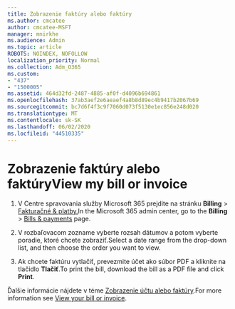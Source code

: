 ```yaml
---
title: Zobrazenie faktúry alebo faktúry
ms.author: cmcatee
author: cmcatee-MSFT
manager: mnirkhe
ms.audience: Admin
ms.topic: article
ROBOTS: NOINDEX, NOFOLLOW
localization_priority: Normal
ms.collection: Adm_O365
ms.custom:
- "437"
- "1500005"
ms.assetid: 464d32fd-2487-4885-af0f-d4096b694861
ms.openlocfilehash: 37ab3aef2e6aeaef4a8b8d89ec4b9417b2067b69
ms.sourcegitcommit: bc7d6f4f3c9f7060d073f5130e1ec856e248d020
ms.translationtype: MT
ms.contentlocale: sk-SK
ms.lasthandoff: 06/02/2020
ms.locfileid: "44510335"
---
```

# <a name="view-my-bill-or-invoice"></a><span data-ttu-id="6f737-102">Zobrazenie faktúry alebo faktúry</span><span class="sxs-lookup"><span data-stu-id="6f737-102">View my bill or invoice</span></span>

1. <span data-ttu-id="6f737-103">V Centre spravovania služby Microsoft 365 prejdite na stránku **Billing** \> [Fakturačné & platby.](https://go.microsoft.com/fwlink/p/?linkid=848039)</span><span class="sxs-lookup"><span data-stu-id="6f737-103">In the Microsoft 365 admin center, go to the **Billing** \> [Bills & payments](https://go.microsoft.com/fwlink/p/?linkid=848039) page.</span></span>

2. <span data-ttu-id="6f737-104">V rozbaľovacom zozname vyberte rozsah dátumov a potom vyberte poradie, ktoré chcete zobraziť.</span><span class="sxs-lookup"><span data-stu-id="6f737-104">Select a date range from the drop-down list, and then choose the order you want to view.</span></span>

3. <span data-ttu-id="6f737-105">Ak chcete faktúru vytlačiť, prevezmite účet ako súbor PDF a kliknite na tlačidlo **Tlačiť**.</span><span class="sxs-lookup"><span data-stu-id="6f737-105">To print the bill, download the bill as a PDF file and click **Print**.</span></span>

<span data-ttu-id="6f737-106">Ďalšie informácie nájdete v téme [Zobrazenie účtu alebo faktúry](https://docs.microsoft.com/microsoft-365/commerce/billing-and-payments/view-your-bill-or-invoice).</span><span class="sxs-lookup"><span data-stu-id="6f737-106">For more information see [View your bill or invoice](https://docs.microsoft.com/microsoft-365/commerce/billing-and-payments/view-your-bill-or-invoice).</span></span>
